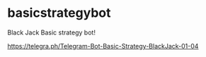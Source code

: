 # basicstrategybot

Black Jack Basic strategy bot!

https://telegra.ph/Telegram-Bot-Basic-Strategy-BlackJack-01-04
